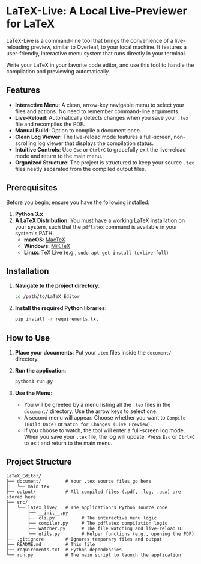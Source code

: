 # LaTeX-Live: A Local Live-Previewer for LaTeX

LaTeX-Live is a command-line tool that brings the convenience of a live-reloading preview, similar to Overleaf, to your local machine. It features a user-friendly, interactive menu system that runs directly in your terminal.

Write your LaTeX in your favorite code editor, and use this tool to handle the compilation and previewing automatically.

## Features

- **Interactive Menu**: A clean, arrow-key navigable menu to select your files and actions. No need to remember command-line arguments.
- **Live-Reload**: Automatically detects changes when you save your `.tex` file and recompiles the PDF.
- **Manual Build**: Option to compile a document once.
- **Clean Log Viewer**: The live-reload mode features a full-screen, non-scrolling log viewer that displays the compilation status.
- **Intuitive Controls**: Use `Esc` or `Ctrl+C` to gracefully exit the live-reload mode and return to the main menu.
- **Organized Structure**: The project is structured to keep your source `.tex` files neatly separated from the compiled output files.

## Prerequisites

Before you begin, ensure you have the following installed:

1.  **Python 3.x**
2.  **A LaTeX Distribution**: You must have a working LaTeX installation on your system, such that the `pdflatex` command is available in your system's PATH.
    -   **macOS**: [MacTeX](https://www.tug.org/mactex/)
    -   **Windows**: [MiKTeX](https://miktex.org/)
    -   **Linux**: TeX Live (e.g., `sudo apt-get install texlive-full`)

## Installation

1.  **Navigate to the project directory**:
    ```bash
    cd /path/to/LaTeX_Editor
    ```

2.  **Install the required Python libraries**:
    ```bash
    pip install -r requirements.txt
    ```

## How to Use

1.  **Place your documents**: Put your `.tex` files inside the `document/` directory.

2.  **Run the application**:
    ```bash
    python3 run.py
    ```

3.  **Use the Menu**:
    -   You will be greeted by a menu listing all the `.tex` files in the `document/` directory. Use the arrow keys to select one.
    -   A second menu will appear. Choose whether you want to `Compile (Build Once)` or `Watch for Changes (Live Preview)`.
    -   If you choose to watch, the tool will enter a full-screen log mode. When you save your `.tex` file, the log will update. Press `Esc` or `Ctrl+C` to exit and return to the main menu.

## Project Structure

```
LaTeX_Editor/
├── document/         # Your .tex source files go here
│   └── main.tex
├── output/           # All compiled files (.pdf, .log, .aux) are stored here
├── src/
│   └── latex_live/   # The application's Python source code
│       ├── __init__.py
│       ├── cli.py          # The interactive menu logic
│       ├── compiler.py     # The pdflatex compilation logic
│       ├── watcher.py      # The file watching and live-reload UI
│       └── utils.py        # Helper functions (e.g., opening the PDF)
├── .gitignore        # Ignores temporary files and output
├── README.md         # This file
├── requirements.txt  # Python dependencies
└── run.py            # The main script to launch the application
```
